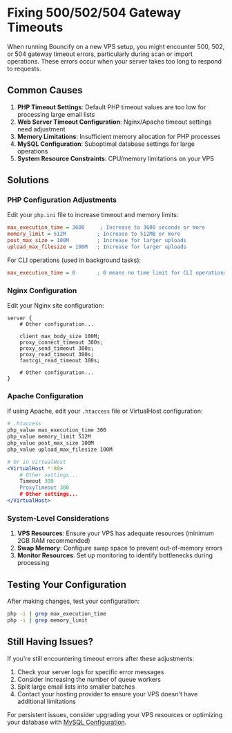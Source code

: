 # Fixing 500/502/504 Gateway Timeouts

When running Bouncify on a new VPS setup, you might encounter 500, 502, or 504 gateway timeout errors, particularly during scan or import operations. These errors occur when your server takes too long to respond to requests.

## Common Causes

1. **PHP Timeout Settings**: Default PHP timeout values are too low for processing large email lists
2. **Web Server Timeout Configuration**: Nginx/Apache timeout settings need adjustment
3. **Memory Limitations**: Insufficient memory allocation for PHP processes
4. **MySQL Configuration**: Suboptimal database settings for large operations
5. **System Resource Constraints**: CPU/memory limitations on your VPS

## Solutions

### PHP Configuration Adjustments

Edit your `php.ini` file to increase timeout and memory limits:

```ini
max_execution_time = 3600     ; Increase to 3600 seconds or more
memory_limit = 512M          ; Increase to 512MB or more
post_max_size = 100M         ; Increase for larger uploads
upload_max_filesize = 100M   ; Increase for larger uploads
```

For CLI operations (used in background tasks):

```ini
max_execution_time = 0       ; 0 means no time limit for CLI operations
```

### Nginx Configuration

Edit your Nginx site configuration:

```nginx
server {
    # Other configuration...
    
    client_max_body_size 100M;
    proxy_connect_timeout 300s;
    proxy_send_timeout 300s;
    proxy_read_timeout 300s;
    fastcgi_read_timeout 300s;
    
    # Other configuration...
}
```

### Apache Configuration

If using Apache, edit your `.htaccess` file or VirtualHost configuration:

```apache
# .htaccess
php_value max_execution_time 300
php_value memory_limit 512M
php_value post_max_size 100M
php_value upload_max_filesize 100M

# Or in VirtualHost
<VirtualHost *:80>
    # Other settings...
    Timeout 300
    ProxyTimeout 300
    # Other settings...
</VirtualHost>
```

### System-Level Considerations

1. **VPS Resources**: Ensure your VPS has adequate resources (minimum 2GB RAM recommended)
2. **Swap Memory**: Configure swap space to prevent out-of-memory errors
3. **Monitor Resources**: Set up monitoring to identify bottlenecks during processing

## Testing Your Configuration

After making changes, test your configuration:

```bash
php -i | grep max_execution_time
php -i | grep memory_limit
```

## Still Having Issues?

If you're still encountering timeout errors after these adjustments:

1. Check your server logs for specific error messages
2. Consider increasing the number of queue workers
3. Split large email lists into smaller batches
4. Contact your hosting provider to ensure your VPS doesn't have additional limitations

For persistent issues, consider upgrading your VPS resources or optimizing your database with [MySQL Configuration](/bouncify/faqs/mysql-configuration).
